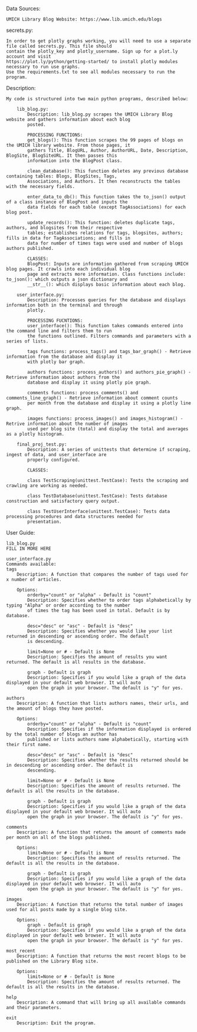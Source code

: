 Data Sources:

    UMICH Library Blog Website: https://www.lib.umich.edu/blogs

secrets.py: 
    
    In order to get plotly graphs working, you will need to use a separate file called secrets.py. This file should
    contain the plotly_key and plotly_username. Sign up for a plot.ly account and visit 
    https://plot.ly/python/getting-started/ to install plotly modules necessary to run use graphs.
    Use the requirements.txt to see all modules necessary to run the program.
    
Description:

    My code is structured into two main python programs, described below:
    
        lib_blog.py:
            Description: lib_blog.py scrapes the UMICH Library Blog website and gathers information about each blog
            posted.
            
            PROCESSING FUNCTIONS:
            get_blogs(): This function scrapes the 99 pages of blogs on the UMICH library website. From those pages, it
            gathers Title, BlogURL, Author, AuthorURL, Date, Description, BlogSite, BlogSiteURL. It then passes this
            information into the BlogPost class.
            
            clean_database(): This function deletes any previous database containing tables: Blogs, BlogSites, Tags,
            Associations, and Authors. It then reconstructs the tables with the necessary fields.
            
            enter_data_to_db(): This function takes the to_json() output of a class instance of BlogPost and inputs the 
            data fields for each table (except TagAssociations) for each blog post.
            
            update_records(): This function: deletes duplicate tags, authors, and blogsites from their respective
            tables; establishes relations for tags, blogsites, authors; fills in data for TagAssociations; and fills in
            data for number of times tags were used and number of blogs authors published.
            
            CLASSES:
            BlogPost: Inputs are information gathered from scraping UMICH blog pages. It crawls into each individual blog
            page and extracts more information. Class functions include: to_json(): which outputs a json dictionary and
            __str__(): which displays basic information about each blog.
        
        user_interface.py:
            Description: Processes queries for the database and displays information both in the terminal and through
            plotly.
            
            PROCESSING FUCNTIONS:
            user_interface(): This function takes commands entered into the command line and filters them to run
            the functions outlined. Filters commands and parameters with a series of lists.
            
            tags functions: process_tags() and tags_bar_graph() - Retrieve information from the database and display it 
            with plotly bar graph.
            
            authors functions: process_authors() and authors_pie_graph() - Retrieve information about authors from the
            database and display it using plotly pie graph.
            
            comments functions: process_comments() and comments_line_graph() - Retrieve information about comment counts
            per month from the database and display it using a plotly line graph.
            
            images functions: process_images() and images_histogram() - Retrive information about the number of images
            used per blog site (total) and display the total and averages as a plotly histogram.
            
        final_proj_test.py:
            Description: A series of unittests that determine if scraping, ingest of data, and user_interface are
            properly configured.
            
            CLASSES:
            
            class TestScraping(unittest.TestCase): Tests the scraping and crawling are working as needed.
            
            class TestDatabase(unittest.TestCase): Tests database construction and satisfactory query output.
            
            class TestUserInterface(unittest.TestCase): Tests data processing procedures and data structures needed for 
            presentation.

User Guide:
    
    lib_blog.py
    FILL IN MORE HERE
    
    user_interface.py
    Commands available:
    tags
        Description: A function that compares the number of tags used for x number of articles.
    
        Options:
            orderby="count" or "alpha" - Default is "count"
            Description: Specifies whether to order tags alphabetically by typing "Alpha" or order according to the number
            of times the tag has been used in total. Default is by database.
    
            desc="desc" or "asc" - Default is "desc"
            Description: Specifies whether you would like your list returned in descending or ascending order. The default
            is descending.
    
            limit=None or # - Default is None
            Description: Specifies the amount of results you want returned. The default is all results in the database.
    
            graph - Default is graph
            Description: Specifies if you would like a graph of the data displayed in your default web browser. It will auto
            open the graph in your browser. The default is "y" for yes.
    
    authors
        Description: A function that lists authors names, their urls, and the amount of blogs they have posted.
    
        Options:
            orderby="count" or "alpha" - Default is "count"
            Description: Specifies if the information displayed is ordered by the total number of blogs an author has
            published or lists authors name alphabetically, starting with their first name.
    
            desc="desc" or "asc" - Default is "desc"
            Description: Specifies whether the results returned should be in descending or ascending order. The default is
            descending.
    
            limit=None or # - Default is None
            Description: Specifies the amount of results returned. The default is all the results in the database.
    
            graph - Default is graph
            Description: Specifies if you would like a graph of the data displayed in your default web browser. It will auto
            open the graph in your browser. The default is "y" for yes.
    
    comments
        Description: A function that returns the amount of comments made per month on all of the blogs published.
    
        Options:
            limit=None or # - Default is None
            Description: Specifies the amount of results returned. The default is all the results in the database.
    
            graph - Default is graph
            Description: Specifies if you would like a graph of the data displayed in your default web browser. It will auto
            open the graph in your browser. The default is "y" for yes.
    
    images
        Description: A function that returns the total number of images used for all posts made by a single blog site.
    
        Options:
            graph - Default is graph
            Description: Specifies if you would like a graph of the data displayed in your default web browser. It will auto
            open the graph in your browser. The default is "y" for yes.
    
    most_recent
        Description: A function that returns the most recent blogs to be published on the Library Blog site.
    
        Options:
            limit=None or # - Default is None
            Description: Specifies the amount of results returned. The default is all the results in the database.
    
    help
        Description: A command that will bring up all available commands and their parameters.
    
    exit
        Description: Exit the program.